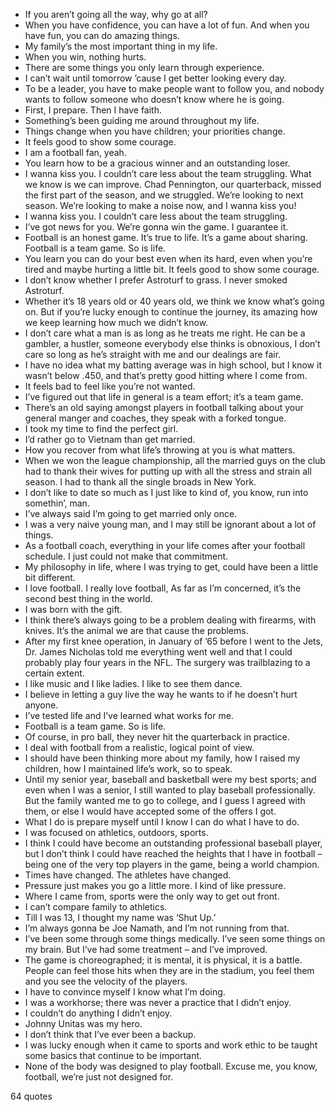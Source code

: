  - If you aren’t going all the way, why go at all?
 - When you have confidence, you can have a lot of fun. And when you have fun, you can do amazing things.
 - My family’s the most important thing in my life.
 - When you win, nothing hurts.
 - There are some things you only learn through experience.
 - I can’t wait until tomorrow ’cause I get better looking every day.
 - To be a leader, you have to make people want to follow you, and nobody wants to follow someone who doesn’t know where he is going.
 - First, I prepare. Then I have faith.
 - Something’s been guiding me around throughout my life.
 - Things change when you have children; your priorities change.
 - It feels good to show some courage.
 - I am a football fan, yeah.
 - You learn how to be a gracious winner and an outstanding loser.
 - I wanna kiss you. I couldn’t care less about the team struggling. What we know is we can improve. Chad Pennington, our quarterback, missed the first part of the season, and we struggled. We’re looking to next season. We’re looking to make a noise now, and I wanna kiss you!
 - I wanna kiss you. I couldn’t care less about the team struggling.
 - I’ve got news for you. We’re gonna win the game. I guarantee it.
 - Football is an honest game. It’s true to life. It’s a game about sharing. Football is a team game. So is life.
 - You learn you can do your best even when its hard, even when you’re tired and maybe hurting a little bit. It feels good to show some courage.
 - I don’t know whether I prefer Astroturf to grass. I never smoked Astroturf.
 - Whether it’s 18 years old or 40 years old, we think we know what’s going on. But if you’re lucky enough to continue the journey, its amazing how we keep learning how much we didn’t know.
 - I don’t care what a man is as long as he treats me right. He can be a gambler, a hustler, someone everybody else thinks is obnoxious, I don’t care so long as he’s straight with me and our dealings are fair.
 - I have no idea what my batting average was in high school, but I know it wasn’t below .450, and that’s pretty good hitting where I come from.
 - It feels bad to feel like you’re not wanted.
 - I’ve figured out that life in general is a team effort; it’s a team game.
 - There’s an old saying amongst players in football talking about your general manger and coaches, they speak with a forked tongue.
 - I took my time to find the perfect girl.
 - I’d rather go to Vietnam than get married.
 - How you recover from what life’s throwing at you is what matters.
 - When we won the league championship, all the married guys on the club had to thank their wives for putting up with all the stress and strain all season. I had to thank all the single broads in New York.
 - I don’t like to date so much as I just like to kind of, you know, run into somethin’, man.
 - I’ve always said I’m going to get married only once.
 - I was a very naive young man, and I may still be ignorant about a lot of things.
 - As a football coach, everything in your life comes after your football schedule. I just could not make that commitment.
 - My philosophy in life, where I was trying to get, could have been a little bit different.
 - I love football. I really love football, As far as I’m concerned, it’s the second best thing in the world.
 - I was born with the gift.
 - I think there’s always going to be a problem dealing with firearms, with knives. It’s the animal we are that cause the problems.
 - After my first knee operation, in January of ’65 before I went to the Jets, Dr. James Nicholas told me everything went well and that I could probably play four years in the NFL. The surgery was trailblazing to a certain extent.
 - I like music and I like ladies. I like to see them dance.
 - I believe in letting a guy live the way he wants to if he doesn’t hurt anyone.
 - I’ve tested life and I’ve learned what works for me.
 - Football is a team game. So is life.
 - Of course, in pro ball, they never hit the quarterback in practice.
 - I deal with football from a realistic, logical point of view.
 - I should have been thinking more about my family, how I raised my children, how I maintained life’s work, so to speak.
 - Until my senior year, baseball and basketball were my best sports; and even when I was a senior, I still wanted to play baseball professionally. But the family wanted me to go to college, and I guess I agreed with them, or else I would have accepted some of the offers I got.
 - What I do is prepare myself until I know I can do what I have to do.
 - I was focused on athletics, outdoors, sports.
 - I think I could have become an outstanding professional baseball player, but I don’t think I could have reached the heights that I have in football – being one of the very top players in the game, being a world champion.
 - Times have changed. The athletes have changed.
 - Pressure just makes you go a little more. I kind of like pressure.
 - Where I came from, sports were the only way to get out front.
 - I can’t compare family to athletics.
 - Till I was 13, I thought my name was ‘Shut Up.’
 - I’m always gonna be Joe Namath, and I’m not running from that.
 - I’ve been some through some things medically. I’ve seen some things on my brain. But I’ve had some treatment – and I’ve improved.
 - The game is choreographed; it is mental, it is physical, it is a battle. People can feel those hits when they are in the stadium, you feel them and you see the velocity of the players.
 - I have to convince myself I know what I’m doing.
 - I was a workhorse; there was never a practice that I didn’t enjoy.
 - I couldn’t do anything I didn’t enjoy.
 - Johnny Unitas was my hero.
 - I don’t think that I’ve ever been a backup.
 - I was lucky enough when it came to sports and work ethic to be taught some basics that continue to be important.
 - None of the body was designed to play football. Excuse me, you know, football, we’re just not designed for.

64 quotes